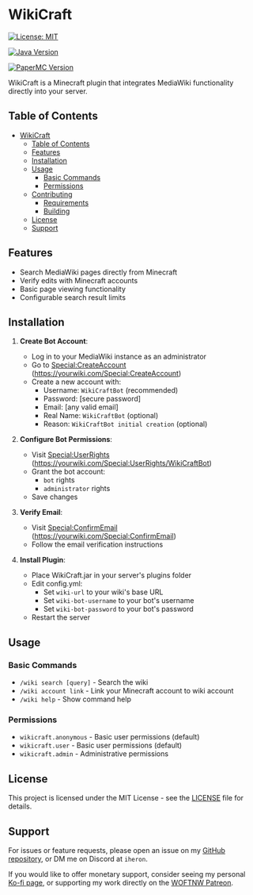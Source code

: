 # WikiCraft

[![License: MIT](https://img.shields.io/badge/License-MIT-yellow.svg)](https://opensource.org/licenses/MIT)

[![Java Version](https://img.shields.io/badge/Java-21-blue.svg)](https://openjdk.org/projects/jdk/21/)

[![PaperMC Version](https://img.shields.io/badge/PaperMC-1.21.3-blue.svg)](https://papermc.io/downloads)

WikiCraft is a Minecraft plugin that integrates MediaWiki functionality directly into your server.

## Table of Contents

- [WikiCraft](#wikicraft)
  - [Table of Contents](#table-of-contents)
  - [Features](#features)
  - [Installation](#installation)
  - [Usage](#usage)
    - [Basic Commands](#basic-commands)
    - [Permissions](#permissions)
  - [Contributing](#contributing)
    - [Requirements](#requirements)
    - [Building](#building)
  - [License](#license)
  - [Support](#support)

## Features

- Search MediaWiki pages directly from Minecraft
- Verify edits with Minecraft accounts
- Basic page viewing functionality
- Configurable search result limits

## Installation

1. **Create Bot Account**:
   - Log in to your MediaWiki instance as an administrator
   - Go to [Special:CreateAccount](https://yourwiki.com/Special:CreateAccount) (https://yourwiki.com/Special:CreateAccount)
   - Create a new account with:
     - Username: `WikiCraftBot` (recommended)
     - Password: [secure password]
     - Email: [any valid email]
     - Real Name: `WikiCraftBot` (optional)
     - Reason: `WikiCraftBot initial creation` (optional)

2. **Configure Bot Permissions**:
   - Visit [Special:UserRights](https://yourwiki.com/Special:UserRights/WikiCraftBot) (https://yourwiki.com/Special:UserRights/WikiCraftBot)
   - Grant the bot account:
     - `bot` rights
     - `administrator` rights
   - Save changes

3. **Verify Email**:
   - Visit [Special:ConfirmEmail](https://yourwiki.com/Special:ConfirmEmail) (https://yourwiki.com/Special:ConfirmEmail)
   - Follow the email verification instructions

4. **Install Plugin**:
   - Place WikiCraft.jar in your server's plugins folder
   - Edit config.yml:
     - Set `wiki-url` to your wiki's base URL
     - Set `wiki-bot-username` to your bot's username
     - Set `wiki-bot-password` to your bot's password
   - Restart the server

## Usage

### Basic Commands

- `/wiki search [query]` - Search the wiki
- `/wiki account link` - Link your Minecraft account to wiki account
- `/wiki help` - Show command help

### Permissions

- `wikicraft.anonymous` - Basic user permissions (default)
- `wikicraft.user` - Basic user permissions (default)
- `wikicraft.admin` - Administrative permissions

## License

This project is licensed under the MIT License - see the [LICENSE](LICENSE) file for details.

## Support

For issues or feature requests, please open an issue on my [GitHub repository](https://github.com/iHerongh/WikiCraft), or DM me on Discord at `iheron`.

If you would like to offer monetary support, consider seeing my personal [Ko-fi page](https://ko-fi.com/iheron), or supporting my work directly on the [WOFTNW Patreon](https://www.patreon.com/woftnw).
